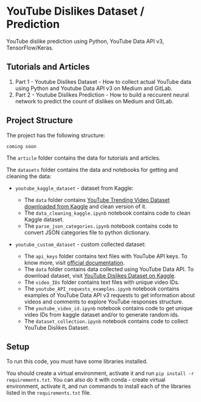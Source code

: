 # YouTube Dislikes Dataset / Prediction

YouTube dislike prediction using Python, YouTube Data API v3, TensorFlow/Keras.

## Tutorials and Articles

1. Part 1 - Youtube Dislikes Dataset - How to collect actual YouTube data using Python and Youtube Data API v3 on Medium and GitLab.
2. Part 2 - Youtube Dislikes Prediction - How to build a reccurent neural network to predict the count of dislikes on Medium and GitLab.

## Project Structure

The project has the following structure:

```
coming soon
```

The `article` folder contains the data for tutorials and articles.

The `datasets` folder contains the data and notebooks for getting and cleaning the data:
- `youtube_kaggle_dataset` - dataset from Kaggle:
  - The `data` folder contains [YouTube Trending Video Dataset downloaded from Kaggle](https://www.kaggle.com/rsrishav/youtube-trending-video-dataset) and clean version of it.
  - The `data_cleaning_kaggle.ipynb` notebook contains code to clean Kaggle dataset.
  - The `parse_json_categories.ipynb` notebook contains code to convert JSON categories file to python dictionary.


- `youtube_custom_dataset` - custom collected dataset:
  - The `api_keys` folder contains text files with YouTube API keys. To know more, visit [official documentation](https://developers.google.com/youtube/v3/quickstart/python#step_1_set_up_your_project_and_credentials).
  - The `data` folder contains data collected using YouTube Data API. To download dataset, visit [YouTube Dislikes Dataset on Kaggle](https://www.kaggle.com/dmitrynikolaev/youtube-dislikes-dataset).
  - The `video_IDs` folder contains text files with unique video IDs.
  - The `youtube_API_requests_examples.ipynb` notebook contains examples of YouTube Data API v3 requests to get information about videos and comments to explore YouTube responses structure.
  - The `youtube_video_id.ipynb` notebook contains code to get unique video IDs from kaggle dataset and/or to generate random ids.
  - The `dataset_collection.ipynb` notebook contains code to collect YouTube Dislikes Dataset.


## Setup

To run this code, you must have some libraries installed. 

You should create a virtual environment, activate it and run `pip install -r requirements.txt`. 
You can also do it with conda - create virtual environment, activate it, and run commands to install each of the libraries listed in the `requirements.txt` file.